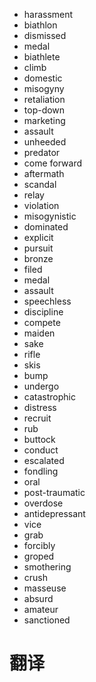 

- harassment
- biathlon
- dismissed
- medal
- biathlete
- climb
- domestic
- misogyny
- retaliation
- top-down
- marketing
- assault
- unheeded
- predator
- come forward
- aftermath
- scandal
- relay
- violation
- misogynistic
- dominated
- explicit
- pursuit
- bronze
- filed
- medal
- assault
- speechless
- discipline
- compete
- maiden
- sake
- rifle
- skis
- bump
- undergo
- catastrophic
- distress
- recruit
- rub
- buttock
- conduct
- escalated
- fondling
- oral
- post-traumatic
- overdose
- antidepressant
- vice
- grab
- forcibly
- groped
- smothering
- crush
- masseuse
- absurd
- amateur
- sanctioned


# 翻译
